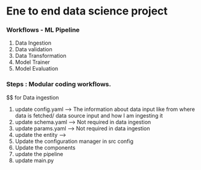 # Ene to end data science project 

### Workflows - ML Pipeline 
1. Data Ingestion
2. Data validation
2. Data Transformation
3. Model Trainer 
4. Model Evaluation


### Steps : Modular coding workflows. 

$$ for Data ingestion 

1. update config.yaml       --> The information about data input like from where data is fetched/ data source input and how I am ingesting it
2. update schema.yaml       --> Not required in data ingestion
3. update params.yaml       --> Not required in data ingestion
4. update the entity        --> 
5. Update the configuration manager in src config
6. Update the components
7. update the pipeline 
8. update main.py

